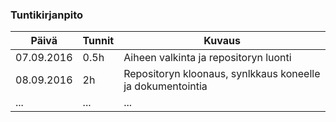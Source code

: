 ### Tuntikirjanpito
Päivä | Tunnit | Kuvaus
--------------- | ----- | ------
07.09.2016 | 0.5h | Aiheen valkinta ja repositoryn luonti
08.09.2016 | 2h | Repositoryn kloonaus, synlkkaus koneelle ja dokumentointia
... | ... | ...
